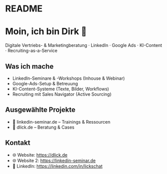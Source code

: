 # README

# Moin, ich bin Dirk 👋
Digitale Vertriebs- & Marketingberatung · LinkedIn · Google Ads · KI-Content · Recruiting-as-a-Service

## Was ich mache
- LinkedIn-Seminare & -Workshops (Inhouse & Webinar)
- Google-Ads-Setup & Betreuung
- KI-Content-Systeme (Texte, Bilder, Workflows)
- Recruiting mit Sales Navigator (Active Sourcing)

## Ausgewählte Projekte
- 🔗 linkedin-seminar.de – Trainings & Ressourcen
- 🔗 dlick.de – Beratung & Cases

## Kontakt
- 🌐 Website: https://dlick.de
- 🌐 Website 2: https://linkedin-seminar.de
- 💼 LinkedIn: https://linkedin.com/in/lickschat
